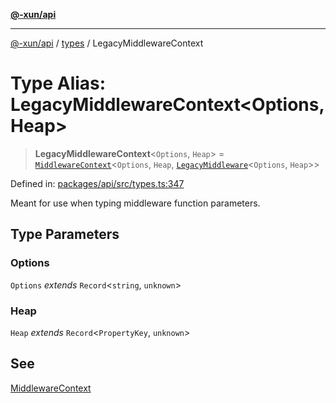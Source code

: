[**@-xun/api**](../../README.md)

***

[@-xun/api](../../README.md) / [types](../README.md) / LegacyMiddlewareContext

# Type Alias: LegacyMiddlewareContext\<Options, Heap\>

> **LegacyMiddlewareContext**\<`Options`, `Heap`\> = [`MiddlewareContext`](MiddlewareContext.md)\<`Options`, `Heap`, [`LegacyMiddleware`](LegacyMiddleware.md)\<`Options`, `Heap`\>\>

Defined in: [packages/api/src/types.ts:347](https://github.com/Xunnamius/api-utils/blob/3e7489507eea9aa3d33b0bcc648e0389bef6f3f5/packages/api/src/types.ts#L347)

Meant for use when typing middleware function parameters.

## Type Parameters

### Options

`Options` *extends* `Record`\<`string`, `unknown`\>

### Heap

`Heap` *extends* `Record`\<`PropertyKey`, `unknown`\>

## See

[MiddlewareContext](MiddlewareContext.md)
